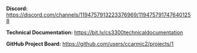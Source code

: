 **Discord:** https://discord.com/channels/1194757913223376969/1194757917476401258  

**Technical Documentation:**  https://bit.ly/cs3300technicaldocumentation  

**GitHub Project Board:**  https://github.com/users/ccarmic2/projects/1
